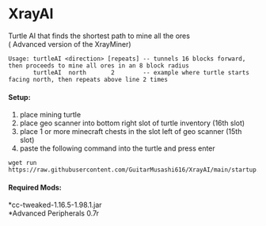 # XrayAI
Turtle AI that finds the shortest path to mine all the ores  
( Advanced version of the XrayMiner)
~~~
Usage: turtleAI <direction> [repeats] -- tunnels 16 blocks forward, then proceeds to mine all ores in an 8 block radius
       turtleAI  north       2        -- example where turtle starts facing north, then repeats above line 2 times                     
~~~

#### Setup:
1) place mining turtle
2) place geo scanner into bottom right slot of turtle inventory (16th slot)
3) place 1 or more minecraft chests in the slot left of geo scanner (15th slot)
4) paste the following command into the turtle and press enter
```
wget run https://raw.githubusercontent.com/GuitarMusashi616/XrayAI/main/startup.lua
```

#### Required Mods:
*cc-tweaked-1.16.5-1.98.1.jar  
*Advanced Peripherals 0.7r
